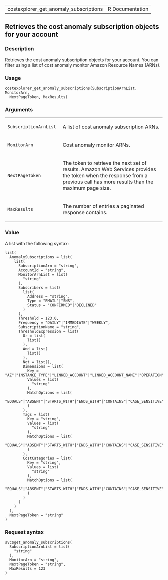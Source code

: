<table style="width: 100%;">
<tbody>
<tr class="odd">
<td>costexplorer_get_anomaly_subscriptions</td>
<td style="text-align: right;">R Documentation</td>
</tr>
</tbody>
</table>

## Retrieves the cost anomaly subscription objects for your account

### Description

Retrieves the cost anomaly subscription objects for your account. You
can filter using a list of cost anomaly monitor Amazon Resource Names
(ARNs).

### Usage

    costexplorer_get_anomaly_subscriptions(SubscriptionArnList, MonitorArn,
      NextPageToken, MaxResults)

### Arguments

<table>
<colgroup>
<col style="width: 35%" />
<col style="width: 65%" />
</colgroup>
<tbody>
<tr class="odd">
<td><code
id="costexplorer_get_anomaly_subscriptions_:_SubscriptionArnList">SubscriptionArnList</code></td>
<td><p>A list of cost anomaly subscription ARNs.</p></td>
</tr>
<tr class="even">
<td><code
id="costexplorer_get_anomaly_subscriptions_:_MonitorArn">MonitorArn</code></td>
<td><p>Cost anomaly monitor ARNs.</p></td>
</tr>
<tr class="odd">
<td><code
id="costexplorer_get_anomaly_subscriptions_:_NextPageToken">NextPageToken</code></td>
<td><p>The token to retrieve the next set of results. Amazon Web
Services provides the token when the response from a previous call has
more results than the maximum page size.</p></td>
</tr>
<tr class="even">
<td><code
id="costexplorer_get_anomaly_subscriptions_:_MaxResults">MaxResults</code></td>
<td><p>The number of entries a paginated response contains.</p></td>
</tr>
</tbody>
</table>

### Value

A list with the following syntax:

    list(
      AnomalySubscriptions = list(
        list(
          SubscriptionArn = "string",
          AccountId = "string",
          MonitorArnList = list(
            "string"
          ),
          Subscribers = list(
            list(
              Address = "string",
              Type = "EMAIL"|"SNS",
              Status = "CONFIRMED"|"DECLINED"
            )
          ),
          Threshold = 123.0,
          Frequency = "DAILY"|"IMMEDIATE"|"WEEKLY",
          SubscriptionName = "string",
          ThresholdExpression = list(
            Or = list(
              list()
            ),
            And = list(
              list()
            ),
            Not = list(),
            Dimensions = list(
              Key = "AZ"|"INSTANCE_TYPE"|"LINKED_ACCOUNT"|"LINKED_ACCOUNT_NAME"|"OPERATION"|"PURCHASE_TYPE"|"REGION"|"SERVICE"|"SERVICE_CODE"|"USAGE_TYPE"|"USAGE_TYPE_GROUP"|"RECORD_TYPE"|"OPERATING_SYSTEM"|"TENANCY"|"SCOPE"|"PLATFORM"|"SUBSCRIPTION_ID"|"LEGAL_ENTITY_NAME"|"DEPLOYMENT_OPTION"|"DATABASE_ENGINE"|"CACHE_ENGINE"|"INSTANCE_TYPE_FAMILY"|"BILLING_ENTITY"|"RESERVATION_ID"|"RESOURCE_ID"|"RIGHTSIZING_TYPE"|"SAVINGS_PLANS_TYPE"|"SAVINGS_PLAN_ARN"|"PAYMENT_OPTION"|"AGREEMENT_END_DATE_TIME_AFTER"|"AGREEMENT_END_DATE_TIME_BEFORE"|"INVOICING_ENTITY"|"ANOMALY_TOTAL_IMPACT_ABSOLUTE"|"ANOMALY_TOTAL_IMPACT_PERCENTAGE",
              Values = list(
                "string"
              ),
              MatchOptions = list(
                "EQUALS"|"ABSENT"|"STARTS_WITH"|"ENDS_WITH"|"CONTAINS"|"CASE_SENSITIVE"|"CASE_INSENSITIVE"|"GREATER_THAN_OR_EQUAL"
              )
            ),
            Tags = list(
              Key = "string",
              Values = list(
                "string"
              ),
              MatchOptions = list(
                "EQUALS"|"ABSENT"|"STARTS_WITH"|"ENDS_WITH"|"CONTAINS"|"CASE_SENSITIVE"|"CASE_INSENSITIVE"|"GREATER_THAN_OR_EQUAL"
              )
            ),
            CostCategories = list(
              Key = "string",
              Values = list(
                "string"
              ),
              MatchOptions = list(
                "EQUALS"|"ABSENT"|"STARTS_WITH"|"ENDS_WITH"|"CONTAINS"|"CASE_SENSITIVE"|"CASE_INSENSITIVE"|"GREATER_THAN_OR_EQUAL"
              )
            )
          )
        )
      ),
      NextPageToken = "string"
    )

### Request syntax

    svc$get_anomaly_subscriptions(
      SubscriptionArnList = list(
        "string"
      ),
      MonitorArn = "string",
      NextPageToken = "string",
      MaxResults = 123
    )
